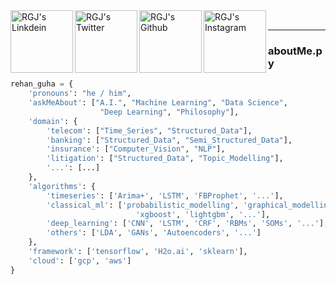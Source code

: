 <a href="https://www.linkedin.com/in/rehanguha/" target="_blank" rel="noopener noreferrer">
  <img align="left" alt="RGJ's Linkdein" width="100px" src="https://img.shields.io/badge/Linkedin-0A66C2?style=for-the-badge&logo=Linkedin&logoColor=white" />
</a>
<a href="https://twitter.com/rehan_guha" target="_blank" rel="noopener noreferrer">
  <img align="left" alt="RGJ's Twitter" width="100px" src="https://img.shields.io/badge/Twitter-1DA1F2?style=for-the-badge&logo=Twitter&logoColor=white" />
</a>
<a href="https://github.com/rehanguha" target="_blank" rel="noopener noreferrer">
  <img align="left" alt="RGJ's Github" width="100px" src="https://img.shields.io/badge/Github-181717?style=for-the-badge&logo=Github&logoColor=white" />
</a>
<a href="https://www.instagram.com/rehan.guha/" target="_blank" rel="noopener noreferrer">
  <img align="left" alt="RGJ's Instagram" width="100px" src="https://img.shields.io/badge/Instagram-E4405F?style=for-the-badge&logo=instagram&logoColor=white" />
</a>


<br>
<hr/>

### aboutMe.py

```python
rehan_guha = {
    'pronouns': "he / him",
    'askMeAbout': ["A.I.", "Machine Learning", "Data Science", 
                    "Deep Learning", "Philosophy"],
    'domain': {
        'telecom': ["Time_Series", "Structured_Data"],
        'banking': ["Structured_Data", "Semi_Structured_Data"],
        'insurance': ["Computer_Vision", "NLP"],
        'litigation': ["Structured_Data", "Topic_Modelling"],
        '...': [...]
    },
    'algorithms': {
        'timeseries': ['Arima+', 'LSTM', 'FBProphet', '...'],
        'classical_ml': ['probabilistic_modelling', 'graphical_modelling', 
                            'xgboost', 'lightgbm', '...'],
        'deep_learning': ['CNN', 'LSTM', 'CRF', 'RBMs', 'SOMs', '...'],
        'others': ['LDA', 'GANs', 'Autoencoders', '...']
    },
    'framework': ['tensorflow', 'H2o.ai', 'sklearn'],
    'cloud': ['gcp', 'aws']
}
```
<!---
<br>

<p><img align="left" src="https://github-readme-stats.vercel.app/api?username=rehanguha&bg_color=1,e96443,904e99&title_color=fff&text_color=fff&show_icons=true" /></p>
<p><img align="center" src="https://github-readme-streak-stats.herokuapp.com?user=rehanguha&theme=flag-india&hide_border=true&date_format=M%20j%5B%2C%20Y%5D" /></p>
---!>
